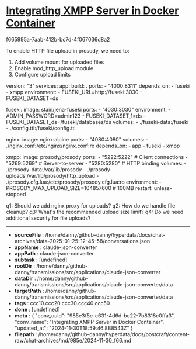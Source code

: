 # [Integrating XMPP Server in Docker Container](https://claude.ai/chat/985e3f5e-c631-4d6d-bc22-7b8318c0ffa3)

f665995a-7aab-412b-bc7d-4f067036d8a2

 To enable HTTP file upload in prosody, we need to:

1. Add volume mount for uploaded files
2. Enable mod_http_upload module
3. Configure upload limits

<antArtifact identifier="docker-compose" type="application/vnd.ant.code" language="yaml" title="Docker Compose with HTTP Upload">
version: "3"
services:
  app:
    build: .
    ports:
      - "4000:8311"
    depends_on:
      - fuseki
      - xmpp
    environment:
      - FUSEKI_URL=http://fuseki:3030
      - FUSEKI_DATASET=ds

  fuseki:
    image: stain/jena-fuseki
    ports:
      - "4030:3030"
    environment:
      - ADMIN_PASSWORD=admin123
      - FUSEKI_DATASET_1=ds
      - FUSEKI_DATASET_ds=/fuseki/databases/ds
    volumes:
      - ./fuseki-data:/fuseki
      - ./config.ttl:/fuseki/config.ttl

  nginx:
    image: nginx:alpine
    ports:
      - "4080:4080"
    volumes:
      - ./nginx.conf:/etc/nginx/nginx.conf:ro
    depends_on:
      - app
      - fuseki
      - xmpp

  xmpp:
    image: prosody/prosody
    ports:
      - "5222:5222"  # Client connections
      - "5269:5269"  # Server-to-server
      - "5280:5280"  # HTTP binding
    volumes:
      - ./prosody-data:/var/lib/prosody
      - ./prosody-uploads:/var/lib/prosody/http_upload
      - ./prosody.cfg.lua:/etc/prosody/prosody.cfg.lua:ro
    environment:
      - PROSODY_MAX_UPLOAD_SIZE=104857600  # 100MB
    restart: unless-stopped
</antArtifact>

q1: Should we add nginx proxy for uploads?
q2: How do we handle file cleanup?
q3: What's the recommended upload size limit?
q4: Do we need additional security for file uploads?

---

* **sourceFile** : /home/danny/github-danny/hyperdata/docs/chat-archives/data-2025-01-25-12-45-58/conversations.json
* **appName** : claude-json-converter
* **appPath** : claude-json-converter
* **subtask** : [undefined]
* **rootDir** : /home/danny/github-danny/transmissions/src/applications/claude-json-converter
* **dataDir** : /home/danny/github-danny/transmissions/src/applications/claude-json-converter/data
* **targetPath** : /home/danny/github-danny/transmissions/src/applications/claude-json-converter/data
* **tags** : ccc10.ccc20.ccc30.ccc40.ccc50
* **done** : [undefined]
* **meta** : {
  "conv_uuid": "985e3f5e-c631-4d6d-bc22-7b8318c0ffa3",
  "conv_name": "Integrating XMPP Server in Docker Container",
  "updated_at": "2024-11-30T18:59:46.888543Z"
}
* **filepath** : /home/danny/github-danny/hyperdata/docs/postcraft/content-raw/chat-archives/md/985e/2024-11-30_f66.md